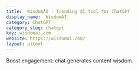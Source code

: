 ```yaml
---
title:  WisdomAI - Trending AI tool for ChatGPT
display_name:  WisdomAI
category: ChatGPT
category_slug: chatgpt
key: wisdomai_com
website: https://wisdomai.com/
layout: aitool
---
```


Boost engagement: chat generates content wisdom.
